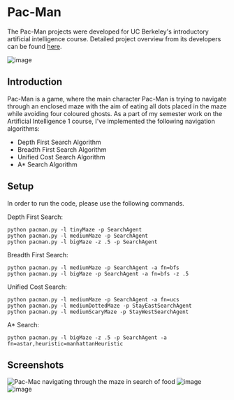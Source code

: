 # Pac-Man  
The Pac-Man projects were developed for UC Berkeley's introductory artificial intelligence course. Detailed project overview from its developers can be found [here](http://ai.berkeley.edu/project_overview.html).

![image](https://user-images.githubusercontent.com/38294198/102825825-ded1ee00-43df-11eb-8200-03123ff7f1ff.png)

## Introduction 
Pac-Man is a game, where the main character Pac-Man is trying to navigate through an enclosed maze with the aim of eating all dots placed in the maze while avoiding four coloured ghosts. As a part of my semester work on the Artificial Intelligence 1 course, I've implemented the following navigation algorithms:
* Depth First Search Algorithm
* Breadth First Search Algorithm
* Unified Cost Search Algorithm
* A* Search Algorithm

## Setup
In order to run the code, please use the following commands.


Depth First Search:
```
python pacman.py -l tinyMaze -p SearchAgent
python pacman.py -l mediumMaze -p SearchAgent
python pacman.py -l bigMaze -z .5 -p SearchAgent
```

Breadth First Search: 
```
python pacman.py -l mediumMaze -p SearchAgent -a fn=bfs
python pacman.py -l bigMaze -p SearchAgent -a fn=bfs -z .5
```

Unified Cost Search:
```
python pacman.py -l mediumMaze -p SearchAgent -a fn=ucs
python pacman.py -l mediumDottedMaze -p StayEastSearchAgent
python pacman.py -l mediumScaryMaze -p StayWestSearchAgent
```

A* Search:
```
python pacman.py -l bigMaze -z .5 -p SearchAgent -a fn=astar,heuristic=manhattanHeuristic
```

## Screenshots
![Pac-Mac navigating through the maze in search of food](https://user-images.githubusercontent.com/38294198/102821744-e55c6780-43d7-11eb-8d3c-d7c8e6b30ac8.png)
![image](https://user-images.githubusercontent.com/38294198/103170860-ef52f000-4847-11eb-825f-54e36219549b.png)
![image](https://user-images.githubusercontent.com/38294198/103170872-0eea1880-4848-11eb-9179-01d1f0a0d337.png)

